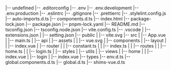 |-- undefined
    |-- .editorconfig
    |-- .env
    |-- .env.development
    |-- .env.production
    |-- .eslintrc
    |-- .gitignore
    |-- .prettierrc
    |-- .stylelint.config.js
    |-- auto-imports.d.ts
    |-- components.d.ts
    |-- index.html
    |-- package-lock.json
    |-- package.json
    |-- pnpm-lock.yaml
    |-- README.md
    |-- tsconfig.json
    |-- tsconfig.node.json
    |-- vite.config.ts
    |-- .vscode
    |   |-- extensions.json
    |   |-- setting.json
    |-- public
    |   |-- vite.svg
    |-- src
    |   |-- App.vue
    |   |-- main.ts
    |   |-- api
    |   |-- assets
    |   |   |-- vue.svg
    |   |-- components
    |   |-- layout
    |   |   |-- index.vue
    |   |-- router
    |   |   |-- constant.ts
    |   |   |-- index.ts
    |   |   |-- routes
    |   |       |-- home.ts
    |   |       |-- login.ts
    |   |-- styles
    |   |-- utils
    |   |-- views
    |       |-- home
    |       |   |-- index.vue
    |       |-- login
    |           |-- index.vue
    |-- types
        |-- env.d.ts
        |-- global.components.d.ts
        |-- global.d.ts
        |-- shims-vue.d.ts
